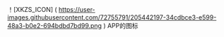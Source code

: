 ！[XKZS_ICON] ( https://user-images.githubusercontent.com/72755791/205442197-34cdbce3-e599-48a3-b0e2-694bdbd7bd99.png )
APP的图标
